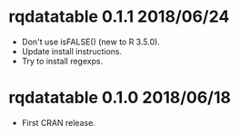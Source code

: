 
# rqdatatable 0.1.1 2018/06/24

  * Don't use isFALSE() (new to R 3.5.0).
  * Update install instructions.
  * Try to install regexps.

# rqdatatable 0.1.0 2018/06/18

  * First CRAN release.


